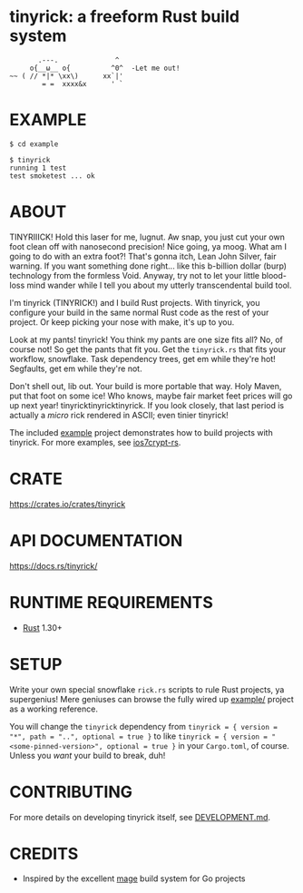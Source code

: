# tinyrick: a freeform Rust build system

```
       .---.              ^
     o{__ω__ o{          ^0^  -Let me out!
~~ ( // *|* \xx\)      xx`|'
        = =  xxxx&x      ' `
```

# EXAMPLE

```console
$ cd example

$ tinyrick
running 1 test
test smoketest ... ok
```

# ABOUT

TINYRIIICK! Hold this laser for me, lugnut. Aw snap, you just cut your own foot clean off with nanosecond precision! Nice going, ya moog. What am I going to do with an extra foot?! That's gonna itch, Lean John Silver, fair warning. If you want something done right... like this b-billion dollar (burp) technology from the formless Void. Anyway, try not to let your little blood-loss mind wander while I tell you about my utterly transcendental build tool.

I'm tinyrick (TINYRICK!) and I build Rust projects. With tinyrick, you configure your build in the same normal Rust code as the rest of your project. Or keep picking your nose with make, it's up to you.

Look at my pants! tinyrick! You think my pants are one size fits all? No, of course not! So get the pants that fit you. Get the `tinyrick.rs` that fits your workflow, snowflake. Task dependency trees, get em while they're hot! Segfaults, get em while they're not.

Don't shell out, lib out. Your build is more portable that way. Holy Maven, put that foot on some ice! Who knows, maybe fair market feet prices will go up next year! tinyricktinyricktinyrick. If you look closely, that last period is actually a *micro* rick rendered in ASCII; even tinier tinyrick!

The included [example](example) project demonstrates how to build projects with tinyrick. For more examples, see [ios7crypt-rs](https://github.com/mcandre/ios7crypt-rs).

# CRATE

https://crates.io/crates/tinyrick

# API DOCUMENTATION

https://docs.rs/tinyrick/

# RUNTIME REQUIREMENTS

* [Rust](https://www.rust-lang.org/en-US/) 1.30+

# SETUP

Write your own special snowflake `rick.rs` scripts to rule Rust projects, ya supergenius! Mere geniuses can browse the fully wired up [example/](example) project as a working reference.

You will change the `tinyrick` dependency from `tinyrick = { version = "*", path = "..", optional = true }` to like `tinyrick = { version = "<some-pinned-version>", optional = true }` in your `Cargo.toml`, of course. Unless you *want* your build to break, duh!

# CONTRIBUTING

For more details on developing tinyrick itself, see [DEVELOPMENT.md](DEVELOPMENT.md).

# CREDITS

* Inspired by the excellent [mage](https://magefile.org/) build system for Go projects
